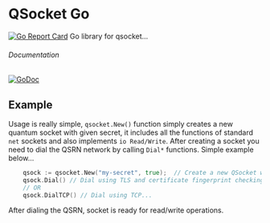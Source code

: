 # QSocket Go
[![Go Report Card](https://goreportcard.com/badge/github.com/qsocket/qs-netcat)](https://goreportcard.com/report/github.com/qsocket/qs-netcat)
Go library for qsocket...


###### Documentation 
[![GoDoc](https://godoc.org/github.com/qsocket/qsocket-go?status.svg)](http://godoc.org/github.com/qsocket/qsocket-go)

## Example
Usage is really simple, `qsocket.New()` function simply creates a new quantum socket with given secret, it includes all the functions of standard `net` sockets and also implements `io Read/Write`. After creating a socket you need to dial the QSRN network by calling `Dial*` functions. Simple example below...
```go
    qsock := qsocket.New("my-secret", true);  // Create a new QSocket with TLS fingerprint checking...
    qsock.Dial() // Dial using TLS and certificate fingerprint checking...
    // OR
    qsock.DialTCP() // Dial using TCP... 

``` 

After dialing the QSRN, socket is ready for read/write operations.

